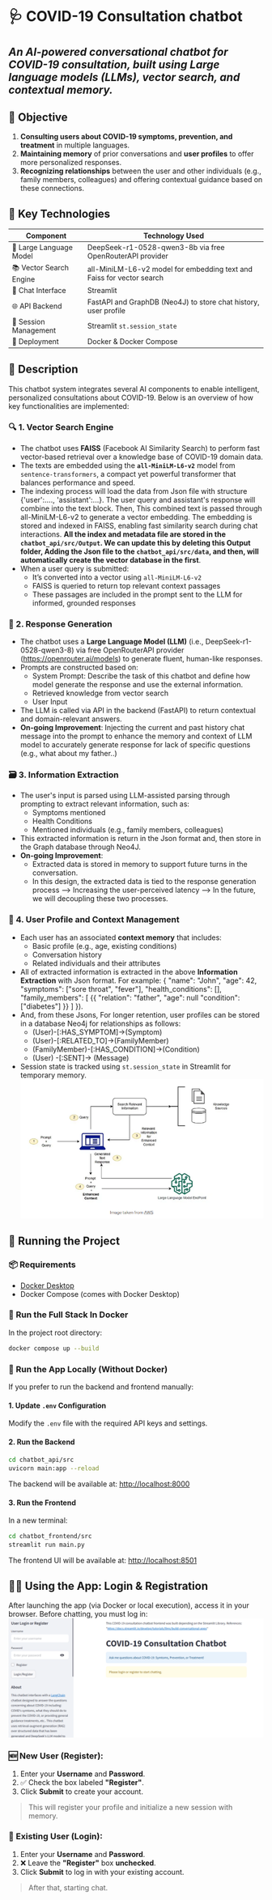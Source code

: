 # 🩺 COVID-19 Consultation chatbot

**_An AI-powered conversational chatbot for COVID-19 consultation, built using **Large language models (LLMs)**, **vector search**, and **contextual memory**._**
---
## 🎯 Objective
1. **Consulting users about COVID-19 symptoms, prevention, and treatment** in multiple languages.
2. **Maintaining memory** of prior conversations and **user profiles** to offer more personalized responses.
3. **Recognizing relationships** between the user and other individuals (e.g., family members, colleagues) and offering contextual guidance based on these connections.

## 🧠 Key Technologies

| Component              | Technology Used                   |
|------------------------|------------------------------------|
| 🧠 Large Language Model | DeepSeek-r1-0528-qwen3-8b via free OpenRouterAPI provider   |
| 📚 Vector Search Engine | all-MiniLM-L6-v2 model for embedding text and Faiss for vector search  |
| 💬 Chat Interface        | Streamlit                         |
| 🌐 API Backend          | FastAPI and GraphDB (Neo4J) to store chat history, user profile                         |
| 🧵 Session Management   | Streamlit `st.session_state`       |
| 🐳 Deployment           | Docker & Docker Compose           |

## 📘 Description

This chatbot system integrates several AI components to enable intelligent, personalized consultations about COVID-19. Below is an overview of how key functionalities are implemented:

### 🔍 1. Vector Search Engine

- The chatbot uses **FAISS** (Facebook AI Similarity Search) to perform fast vector-based retrieval over a knowledge base of COVID-19 domain data.
- The texts are embedded using the **`all-MiniLM-L6-v2`** model from `sentence-transformers`, a compact yet powerful transformer that balances performance and speed.
- The indexing process will load the data from Json file with structure {'user':...., 'assistant':...}. The user query and assistant's response will combine into the text block. Then, This combined text is passed through all-MiniLM-L6-v2 to generate a vector embedding. The embedding is stored and indexed in FAISS, enabling fast similarity search during chat interactions. **All the index and metadata file are stored in the `chatbot_api/src/Output`. We can update this by deleting this Output folder, Adding the Json file to the `chatbot_api/src/data`, and then, will automatically create the vector database in the first**. 
- When a user query is submitted:
  - It’s converted into a vector using `all-MiniLM-L6-v2`
  - FAISS is queried to return top relevant context passages
  - These passages are included in the prompt sent to the LLM for informed, grounded responses

### 🧠 2. Response Generation

- The chatbot uses a **Large Language Model (LLM)** (i.e., DeepSeek-r1-0528-qwen3-8) via free OpenRouterAPI provider (https://openrouter.ai/models) to generate fluent, human-like responses.
- Prompts are constructed based on:
  - System Prompt: Describe the task of this chatbot and define how model generate the response and use the external information. 
  - Retrieved knowledge from vector search
  - User Input
- The LLM is called via API in the backend (FastAPI) to return contextual and domain-relevant answers.
- **On-going Improvement**: Injecting the current and past history chat message into the prompt to enhance the memory and context of LLM model to accurately generate response for lack of specific questions (e.g., what about my father..) 

### 🗃 3. Information Extraction

- The user's input is parsed using LLM-assisted parsing through prompting to extract relevant information, such as:
  - Symptoms mentioned
  - Health Conditions
  - Mentioned individuals (e.g., family members, colleagues)
- This extracted information is return in the Json format and, then store in the Graph database through Neo4J.
- **On-going Improvement**:
  - Extracted data is stored in memory to support future turns in the conversation.
  - In this design, the extracted data is tied to the response generation process --> Increasing the user-perceived latency --> In the future, we will decoupling these two processes. 


### 👤 4. User Profile and Context Management

- Each user has an associated **context memory** that includes:
  - Basic profile (e.g., age, existing conditions)
  - Conversation history
  - Related individuals and their attributes
- All of extracted information is extracted in the above **Information Extraction** with Json format. For example:
  {
  "name": "John",
  "age": 42,
  "symptoms": ["sore throat", "fever"],
  "health_conditions": [],
  "family_members": [
    {{
      "relation": "father",
      "age": null
      "condition": ["diabetes"]
    }}
  ]
}).
- And, from these Jsons, For longer retention, user profiles can be stored in a database Neo4j for relationships as follows:
  - (User)-[:HAS_SYMPTOM]->(Symptom)
  - (User)-[:RELATED_TO]->(FamilyMember)
  - (FamilyMember)-[:HAS_CONDITION]->(Condition)
  - (User) -[:SENT]-> (Message)
- Session state is tracked using `st.session_state` in Streamlit for temporary memory.
![workflow_chart](workflow_chart.PNG)
## 🚀 Running the Project

### 📦 Requirements

- [Docker Desktop](https://www.docker.com/products/docker-desktop)
- Docker Compose (comes with Docker Desktop)
  
### 🔧 Run the Full Stack In Docker 

In the project root directory:

```bash
docker compose up --build
```


### 🧪 Run the App Locally (Without Docker)


If you prefer to run the backend and frontend manually:


#### 1. Update `.env` Configuration


Modify the `.env` file with the required API keys and settings.


#### 2. Run the Backend

```bash
cd chatbot_api/src
uvicorn main:app --reload
```

The backend will be available at: [http://localhost:8000](http://127.0.0.1:8000)

#### 3. Run the Frontend

In a new terminal:

```bash
cd chatbot_frontend/src
streamlit run main.py
```

The frontend UI will be available at: [http://localhost:8501](http://localhost:8501)

## 🙋‍♂️ Using the App: Login & Registration

After launching the app (via Docker or local execution), access it in your browser. Before chatting, you must log in:
![Login Interface](chatbot_app.PNG)
### 🆕 New User (Register):
1. Enter your **Username** and **Password**.
2. ✅ Check the box labeled **"Register"**.
3. Click **Submit** to create your account.

> This will register your profile and initialize a new session with memory.

### 🔐 Existing User (Login):
1. Enter your **Username** and **Password**.
2. ❌ Leave the **"Register"** box **unchecked**.
3. Click **Submit** to log in with your existing account.

> After that, starting chat. 


 
